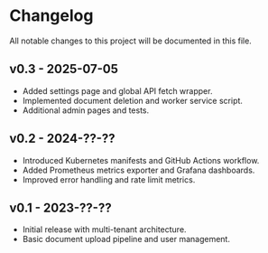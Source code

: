 # Changelog

All notable changes to this project will be documented in this file.

## v0.3 - 2025-07-05
- Added settings page and global API fetch wrapper.
- Implemented document deletion and worker service script.
- Additional admin pages and tests.

## v0.2 - 2024-??-??
- Introduced Kubernetes manifests and GitHub Actions workflow.
- Added Prometheus metrics exporter and Grafana dashboards.
- Improved error handling and rate limit metrics.

## v0.1 - 2023-??-??
- Initial release with multi-tenant architecture.
- Basic document upload pipeline and user management.
